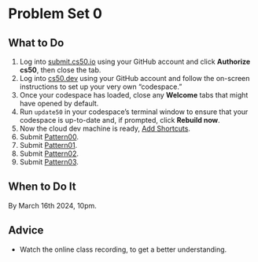 Problem Set 0
=============

What to Do
----------

1.  Log into [submit.cs50.io](https://submit.cs50.io) using your GitHub account and click **Authorize cs50**, then close the tab.
2.  Log into [cs50.dev](https://cs50.dev/) using your GitHub account and follow the on-screen instructions to set up your very own “codespace.”
3.  Once your codespace has loaded, close any **Welcome** tabs that might have opened by default.
4.  Run `update50` in your codespace’s terminal window to ensure that your codespace is up-to-date and, if prompted, click **Rebuild now**.
5.  Now the cloud dev machine is ready, [Add Shortcuts](shortcuts/).
6.  Submit [Pattern00](pattern00).
7.  Submit [Pattern01](pattern01).
8.  Submit [Pattern02](pattern02).
9.  Submit [Pattern03](pattern03).

When to Do It
-------------

By March 16th 2024, 10pm.

Advice
------
*   Watch the online class recording, to get a better understanding.
